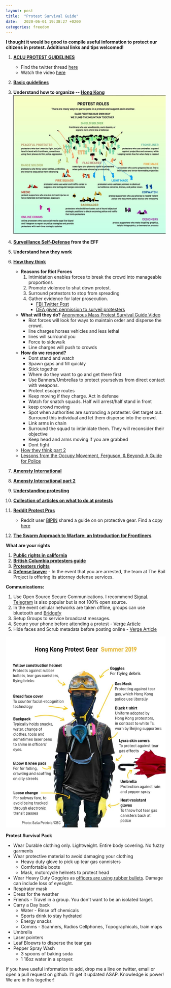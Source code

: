 ```yaml
---
layout: post
title:  "Protest Survival Guide"
date:   2020-06-01 19:38:27 +0200
categories: freedom
---
```


**I thought it would be good to compile useful information to protect our citizens in protest. Additional links and tips welcomed!**

1. **[ACLU PROTEST GUIDELINES](https://www.acludc.org/en/know-your-rights/know-your-rights-demonstrations-and-protests)**
	- Find the twitter thread [here](https://twitter.com/ACLU/status/1268588989738618885?s=20)
	- Watch the video [here](https://twitter.com/i/status/1268314519291518984)
2. **[Basic guidelines](https://americatalks.com/politics/13-steps-to-prepare-for-civil-unrest/)**
2. **Understand how to organize -- [Hong Kong](https://twitter.com/JoshuaPotash/status/1268773836272656384?s=20)**
	![Protest Roles](/assets/img/main/protest_roles.jpeg "Protest Roles")

3. **[Surveillance Self-Defense](https://ssd.eff.org/en/module/attending-protest) from the EFF**
3. **[Understand how they work](https://www.policeone.com/police-products/emergency-preparedness/articles/12-things-every-police-departments-civil-unrest-plan-needs-Nny9wOSfXLUlYBps/)**
4. **[How they think](https://thecrimereport.org/2020/03/09/854885/)**
	- **Reasons for Riot Forces**
		1. Intimidation enables forces to break the crowd into manageable proportions
		2. Promote violence to shut down protest.
		3. Surround protestors to stop from spreading
		4. Gather evidence for later prosecution.
			- [FBI Twitter Post](https://twitter.com/FBI/status/1267573544747257858?s=20)
			- [DEA given permission to surveil protesters](https://www.buzzfeednews.com/article/jasonleopold/george-floyd-police-brutality-protests-government)
	- **What will they do?** [Anonymous Mass Protest Survival Guide Video](https://www.youtube.com/watch?v=hOit6CzX6M8)
		- Riot forces will look for ways to maintain order and disperse the crowd.
		- line charges horses vehicles and less lethal
		- lines will surround you
		- Force to sidewalk
		- Line charges will push to crowds
	- **How do we respond?**
		- Dont stand and watch
		- Spawn gaps and fill quickly
		- Stick together
		- Where do they want to go and get there first
		- Use Banners/Umbrellas to protect yourselves from direct contact with weapons.
		- Protect escape routes
		- Keep moving if they charge. Act in defense
		- Watch for snatch squads. Half will arrest/half stand in front
		- keep crowd moving
		- Spot when authorities are surronding a protester.  Get target out. Surround this individual and let them disperse into the crowd.
		- Link arms in chain
		- Surround the squad to intimidate them. They will reconsider their objective
		- Keep head and arms moving if you are grabbed
		- Dont fight
	- [How they think part 2](https://www.policeforum.org/assets/PoliceResponseMassDemonstrations.pdf)
	- [Lessons from the Occupy Movement, Ferguson, & Beyond: A Guide for Police](/assets/docs/Policing%20Protests.pdf)
5. **[Amensty International](https://www.amnestyusa.org/protests/)**
6. **[Amensty International part 2](https://www.amnestyusa.org/pdfs/SafeyDuringProtest_F.pdf)**
7. **[Understanding protesting](https://uwpd.wisc.edu/content/uploads/2018/09/Protest-Response-Guide.pdf)**
8. **[Collection of articles on what to do at protests](https://www.reddit.com/r/ProtestPros/comments/gs0p0m/bring_a_leaf_blower_to_fight_against_tear_gas/)**
9. **[Reddit Protest Pros](https://www.reddit.com/r/ProtestPros/)**
	- Reddit user [BIPIN](https://www.reddit.com/user/BlPlN) shared a guide on on protective gear. Find a copy [here](/assets/docs/ProtestGuide1.pdf)
10. **[The Swarm Approach to Warfare: an Introduction for Frontliners](https://illwilleditions.com/the-swarm-approach-to-warfare-an-introduction-for-frontliners/)**

**What are your rights**

1. **[Public rights in california](https://www.aclunc.org/sites/default/files/know_your_rights_free_speech.pdf)**
2. **[British Columbia protesters guide](https://d3n8a8pro7vhmx.cloudfront.net/cupebcvotes2014/legacy_url/2028/protesters-guide.pdf?1460991208)**
3. **[Protesters rights](https://www.aclu.org/sites/default/files/field_pdf_file/kyr_protests.pdf)**
4. **[Defense lawyer](https://twitter.com/bailproject/status/1266852704602566656?s=20)** - In the event that you are arrested, the team at The Bail Project is offering its attorney defense services.

**Communications:**

1. Use Open Source Secure Communications. I recommend [Signal](https://signal.org/en/). [Telegram](https://telegram.org/) is also popular but is not 100% open source.
2. In the event cellular networks are taken offline, groups can use bluetooth and [Bridgefy](https://medium.com/bridgefy/how-to-use-the-bridgefy-offline-messaging-app-b4799af7649b)
3. Setup Groups to service broadcast messages. 
4. Secure your phone before attending a protest - [Verge Article](https://www.theverge.com/21276979/phone-protest-demonstration-activism-digital-how-to-security-privacy)
5. Hide faces and Scrub metadata before posting online - [Verge Article](https://www.theverge.com/21281897/how-to-hide-faces-scrub-metadata-photograph-video-protest)


![Protest Gear](/assets/img/main/hongkong.jpeg "Protest Gear")


**Protest Survival Pack**

- Wear Durable clothing only. Lightweight. Entire body covering. No fuzzy garments
- Wear protective material to avoid damaging your clothing
	- Heavy duty glove to pick up tear gas cannisters
	- Comfortable boots
	- Mask, motorcycle helmets to protect head
- Wear Heavy Duty Goggles as [officers are using rubber bullets](https://twitter.com/CNSDallas/status/1268321956744617985?s=20). Damage can include loss of eyesight.
- Respirator mask
- Dress for the weather 
- Friends - Travel in a group. You don't want to be an isolated target.
- Carry a Day back
	- Water - Rinse off chemicals
	- Sports drink to stay hydrated
	- Energy snacks
	- Comms - Scanners, Radios Cellphones, Topographicals, train maps
- Umbrella
- Laser pointers
- Leaf Bloewrs to disperse the tear gas
- Pepper Spray Wash  
	- 3 spoons of baking soda 
	- 1 16oz water in a sprayer.


If you have useful information to add, drop me a line on twitter, email or open a pull request on github. I'll get it updated ASAP. Knowledge is power! We are in this together!


